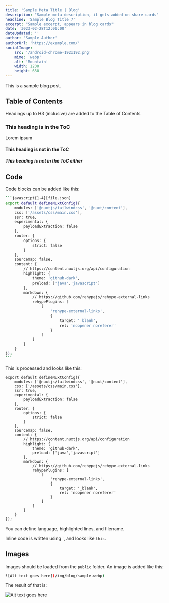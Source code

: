 ```yaml
---
title: 'Sample Meta Title | Blog'
description: "Sample meta description, it gets added on share cards"
headline: 'Sample Blog Title 7'
excerpt: "Sample excerpt, appears in blog cards"
date: '3023-02-28T12:00:00'
dateUpdated: ''
author: 'Sample Author'
authorUrl: 'https://example.com/'
socialImage:
    src: '/android-chrome-192x192.png'
    mime: 'webp'
    alt: 'Mountain'
    width: 1200
    height: 630
---
```


This is a sample blog post.

## Table of Contents

Headings up to H3 (inclusive) are added to the Table of Contents

### This heading is in the ToC

Lorem ipsum

#### This heading is not in the ToC

##### This heading is not in the ToC either

## Code

Code blocks can be added like this:

```bash
```javascript{1-4}[file.json]
export default defineNuxtConfig({
    modules: ['@nuxtjs/tailwindcss', '@nuxt/content'],
    css: ['/assets/css/main.css'],
    ssr: true,
    experimental: {
        payloadExtraction: false
    },
    router: {
        options: {
            strict: false
        }
    },
    sourcemap: false,
    content: {
        // https://content.nuxtjs.org/api/configuration
        highlight: {
            theme: 'github-dark',
            preload: ['java','javascript']
        },
        markdown: {
            // https://github.com/rehypejs/rehype-external-links
            rehypePlugins: [
                [
                    'rehype-external-links',
                    {
                        target: '_blank',
                        rel: 'noopener noreferer'
                    }
                ]
            ]
        }
    }
});
```    
```

This is processed and looks like this:

```javascript{1-4,6}[file.json]
export default defineNuxtConfig({
    modules: ['@nuxtjs/tailwindcss', '@nuxt/content'],
    css: ['/assets/css/main.css'],
    ssr: true,
    experimental: {
        payloadExtraction: false
    },
    router: {
        options: {
            strict: false
        }
    },
    sourcemap: false,
    content: {
        // https://content.nuxtjs.org/api/configuration
        highlight: {
            theme: 'github-dark',
            preload: ['java','javascript']
        },
        markdown: {
            // https://github.com/rehypejs/rehype-external-links
            rehypePlugins: [
                [
                    'rehype-external-links',
                    {
                        target: '_blank',
                        rel: 'noopener noreferer'
                    }
                ]
            ]
        }
    }
});
```

You can define language, highlighted lines, and filename.

Inline code is written using \`, and looks like `this`.

## Images

Images should be loaded from the `public` folder. An image is added like this:

```bash
![Alt text goes here](/img/blog/sample.webp)
```

The result of that is:

![Alt text goes here](/img/blog/sample.webp)